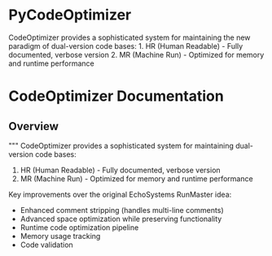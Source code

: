 # PyCodeOptimizer
CodeOptimizer provides a sophisticated system for maintaining the new paradigm of dual-version code bases: 1. HR (Human Readable) - Fully documented, verbose version 2. MR (Machine Run) - Optimized for memory and runtime performance
# CodeOptimizer Documentation
## Overview
"""
CodeOptimizer provides a sophisticated system for maintaining dual-version code bases:
1. HR (Human Readable) - Fully documented, verbose version
2. MR (Machine Run) - Optimized for memory and runtime performance

Key improvements over the original EchoSystems RunMaster idea:
- Enhanced comment stripping (handles multi-line comments)
- Advanced space optimization while preserving functionality
- Runtime code optimization pipeline
- Memory usage tracking
- Code validation
